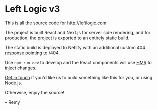 # Left Logic v3

This is all the source code for http://leftlogic.com

The project is built React and Next.js for server side rendering, and for
production, the project is exported to an entirely static build.

The static build is deployed to Netlify with an additional custom
404 response pointing to
[/404](https://github.com/leftlogic/leftlogic/blob/73e1bd0b53781d8d12f4ffb18258ef104dc8d37f/pages/404.js).

Use `npm run dev` to develop and the React components will use
<abbr title="hot module reloading">HMR</abbr> to inject changes.

[Get in touch](mailto:info@leftlogic.com) if you'd like us to build something
like this for you, or using Node.js.

Otherwise, enjoy the source!

– Remy
